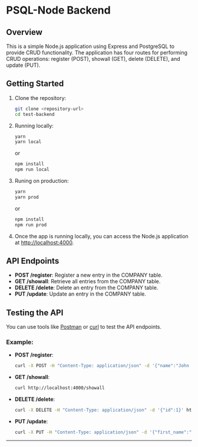 # PSQL-Node Backend

## Overview

This is a simple Node.js application using Express and PostgreSQL to provide CRUD functionality. The application has four routes for performing CRUD operations: register (POST), showall (GET), delete (DELETE), and update (PUT).

## Getting Started

1. Clone the repository:

   ```bash
   git clone <repository-url>
   cd test-backend
   ```

2. Running locally:

   ```bash
   yarn
   yarn local
   ```
   or
   ```bash
   npm install
   npm run local
   ```

3. Runing on production:

   ```bash
   yarn
   yarn prod
   ```
   or
   ```bash
   npm install
   npm run prod
   ```

5. Once the app is running locally, you can access the Node.js application at [http://localhost:4000](http://localhost:4000).

## API Endpoints

- **POST /register**: Register a new entry in the COMPANY table.
- **GET /showall**: Retrieve all entries from the COMPANY table.
- **DELETE /delete**: Delete an entry from the COMPANY table.
- **PUT /update**: Update an entry in the COMPANY table.

## Testing the API

You can use tools like [Postman](https://www.postman.com/) or [curl](https://curl.se/) to test the API endpoints.

### Example:

- **POST /register**:

  ```bash
  curl -X POST -H "Content-Type: application/json" -d '{"name":"John Doe","age":30,"address":"123 Main St","salary":50000,"join_date":"2024-01-24"}' http://localhost:4000/register
  ```

- **GET /showall**:

  ```bash
  curl http://localhost:4000/showall
  ```

- **DELETE /delete**:

  ```bash
  curl -X DELETE -H "Content-Type: application/json" -d '{"id":1}' http://localhost:4000/delete
  ```

- **PUT /update**:

  ```bash
  curl -X PUT -H "Content-Type: application/json" -d '{"first_name":"Updated","last_name":"User","email":"updated@example.com","mobile":"1234567890","id":1}' http://localhost:4000/update
  ```

---